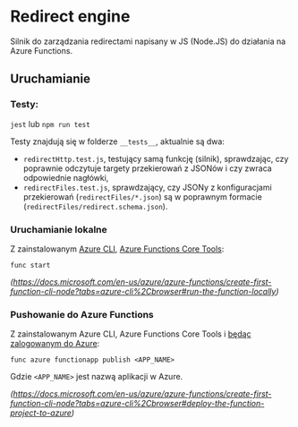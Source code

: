 # Redirect engine

Silnik do zarządzania redirectami napisany w JS (Node.JS) do działania na Azure Functions.

## Uruchamianie

### Testy:

`jest`
lub
`npm run test`

Testy znajdują się w folderze `__tests__`, aktualnie są dwa:

* `redirectHttp.test.js`, testujący samą funkcję (silnik), sprawdzając, czy poprawnie odczytuje targety przekierowań z
  JSONów i czy zwraca odpowiednie nagłówki,
* `redirectFiles.test.js`, sprawdzający, czy JSONy z konfiguracjami przekierowań (`redirectFiles/*.json`) są w poprawnym formacie (`redirectFiles/redirect.schema.json`).

### Uruchamianie lokalne

Z zainstalowanym [Azure CLI](https://docs.microsoft.com/en-us/cli/azure/install-azure-cli), [Azure Functions Core Tools](https://docs.microsoft.com/en-us/azure/azure-functions/functions-run-local?tabs=windows%2Ccsharp%2Cbash#v2):

`func start`

_(https://docs.microsoft.com/en-us/azure/azure-functions/create-first-function-cli-node?tabs=azure-cli%2Cbrowser#run-the-function-locally)_

### Pushowanie do Azure Functions

Z zainstalowanym Azure CLI, Azure Functions Core Tools i [będąc zalogowanym do Azure](https://docs.microsoft.com/en-us/cli/azure/reference-index?view=azure-cli-latest#az_login):

`func azure functionapp publish <APP_NAME>`

Gdzie `<APP_NAME>` jest nazwą aplikacji w Azure.

_(https://docs.microsoft.com/en-us/azure/azure-functions/create-first-function-cli-node?tabs=azure-cli%2Cbrowser#deploy-the-function-project-to-azure)_
